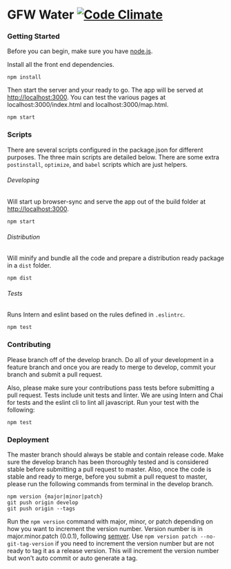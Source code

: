 # GFW Water [![Code Climate](https://codeclimate.com/github/wri/gfw-water/badges/gpa.svg)](https://codeclimate.com/github/wri/gfw-water)

### Getting Started
Before you can begin, make sure you have [node.js](https://nodejs.org/en/).

Install all the front end dependencies.

```shell
npm install
```

Then start the server and your ready to go.  The app will be served at [http://localhost:3000](http://localhost:3000). You can test the various pages at localhost:3000/index.html and localhost:3000/map.html.


```shell
npm start
```

### Scripts
There are several scripts configured in the package.json for different purposes.  The three main scripts are detailed below.  There are some extra ```postinstall```, ```optimize```, and ```babel``` scripts which are just helpers.

###### Developing
Will start up browser-sync and serve the app out of the build folder at [http://localhost:3000](http://localhost:3000).

```shell
npm start
```

###### Distribution
Will minify and bundle all the code and prepare a distribution ready package in a ```dist``` folder.

```shell
npm dist
```

###### Tests
Runs Intern and eslint based on the rules defined in ```.eslintrc```.

```shell
npm test
```

### Contributing
Please branch off of the develop branch.  Do all of your development in a feature branch and once you are ready to merge to develop, commit your branch and submit a pull request.

Also, please make sure your contributions pass tests before submitting a pull request.  Tests include unit tests and linter.  We are using Intern and Chai for tests and the eslint cli to lint all javascript.  Run your test with the following:
```shell
npm test
```

### Deployment
The master branch should always be stable and contain release code. Make sure the develop branch has been thoroughly tested and is considered stable before submitting a pull request to master.  Also, once the code is stable and ready to merge, before you submit a pull request to master, please run the following commands from terminal in the develop branch.

```shell
npm version {major|minor|patch}
git push origin develop
git push origin --tags
```

Run the ```npm version``` command with major, minor, or patch depending on how you want to increment the version number. Version number is in major.minor.patch (0.0.1), following [semver](http://semver.org/).  Use ```npm version patch --no-git-tag-version``` if you need to increment the version number but are not ready to tag it as a release version. This will increment the version number but won't auto commit or auto generate a tag.
